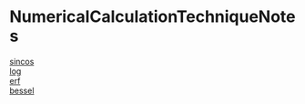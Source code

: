 # NumericalCalculationTechniqueNotes

[sincos](https://github.com/tk-yoshimura/NumericalCalculationTechniqueNotes/tree/main/SinCos)  
[log](https://github.com/tk-yoshimura/NumericalCalculationTechniqueNotes/tree/main/Log)  
[erf](https://github.com/tk-yoshimura/NumericalCalculationTechniqueNotes/tree/main/Erf)  
[bessel](https://github.com/tk-yoshimura/NumericalCalculationTechniqueNotes/tree/main/Bessel)  